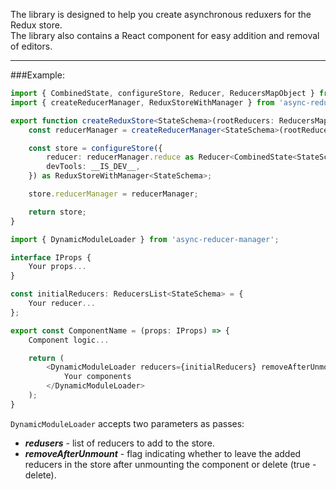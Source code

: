 The library is designed to help you create asynchronous reduxers for the Redux store.<br>
The library also contains a React component for easy addition and removal of editors.
***

###Example:

```ts
import { CombinedState, configureStore, Reducer, ReducersMapObject } from '@reduxjs/toolkit';
import { createReducerManager, ReduxStoreWithManager } from 'async-reducer-manager';

export function createReduxStore<StateSchema>(rootReducers: ReducersMapObject<StateSchema>) {
    const reducerManager = createReducerManager<StateSchema>(rootReducers);

    const store = configureStore({
        reducer: reducerManager.reduce as Reducer<CombinedState<StateSchema>>,
        devTools: __IS_DEV__,
    }) as ReduxStoreWithManager<StateSchema>;

    store.reducerManager = reducerManager;

    return store;
}

```



```ts
import { DynamicModuleLoader } from 'async-reducer-manager';

interface IProps {
    Your props...
}

const initialReducers: ReducersList<StateSchema> = {
    Your reducer...
};

export const ComponentName = (props: IProps) => {
    Component logic...

    return (
        <DynamicModuleLoader reducers={initialReducers} removeAfterUnmount>
            Your components
        </DynamicModuleLoader>
    );
}
```

`DynamicModuleLoader` accepts two parameters as passes:<br>
* ___redusers___ - list of reducers to add to the store.
* ___removeAfterUnmount___ - flag indicating whether to leave the added reducers in the store after unmounting the component or delete (true - delete).



